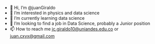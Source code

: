 - 👋 Hi, I’m @juanGiraldo
- 👀 I’m interested in physics and data science
- 🌱 I’m currently learning data science
- 💞️ I’m looking to find a job in Data Science, probably a Junior position
- 📫 How to reach me jc.giraldo10@uniandes.edu.co or juan.cxyx@gmail.com

<!---
juanGiraldo/juanGiraldo is a ✨ special ✨ repository because its `README.md` (this file) appears on your GitHub profile.
You can click the Preview link to take a look at your changes.
--->
